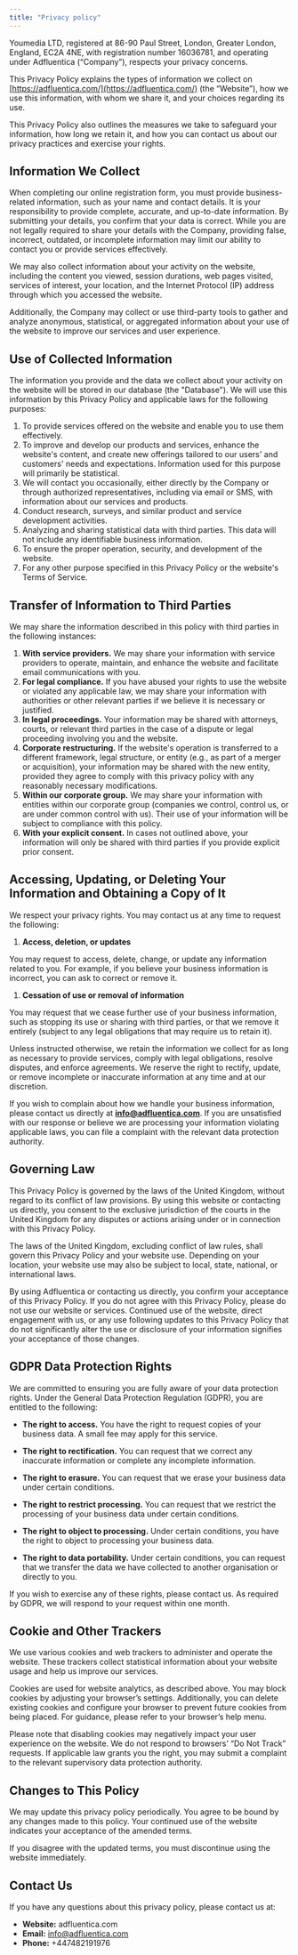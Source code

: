 ```yaml
---
title: "Privacy policy"
---
```


Youmedia LTD, registered at 86-90 Paul Street, London, Greater London, England, EC2A 4NE, with registration number 16036781, and operating under Adfluentica (“Company”), respects your privacy concerns.

This Privacy Policy explains the types of information we collect on [https://adfluentica.com/](https://adfluentica.com/) (the “Website”), how we use this information, with whom we share it, and your choices regarding its use.

This Privacy Policy also outlines the measures we take to safeguard your information, how long we retain it, and how you can contact us about our privacy practices and exercise your rights.

## **Information We Collect**

When completing our online registration form, you must provide business-related information, such as your name and contact details. It is your responsibility to provide complete, accurate, and up-to-date information. By submitting your details, you confirm that your data is correct. While you are not legally required to share your details with the Company, providing false, incorrect, outdated, or incomplete information may limit our ability to contact you or provide services effectively.

We may also collect information about your activity on the website, including the content you viewed, session durations, web pages visited, services of interest, your location, and the Internet Protocol (IP) address through which you accessed the website.

Additionally, the Company may collect or use third-party tools to gather and analyze anonymous, statistical, or aggregated information about your use of the website to improve our services and user experience.

## **Use of Collected Information**

The information you provide and the data we collect about your activity on the website will be stored in our database (the "Database"). We will use this information by this Privacy Policy and applicable laws for the following purposes:

1.  To provide services offered on the website and enable you to use them effectively.
2.  To improve and develop our products and services, enhance the website's content, and create new offerings tailored to our users' and customers' needs and expectations. Information used for this purpose will primarily be statistical.
3.  We will contact you occasionally, either directly by the Company or through authorized representatives, including via email or SMS, with information about our services and products.
4.  Conduct research, surveys, and similar product and service development activities.
5.  Analyzing and sharing statistical data with third parties. This data will not include any identifiable business information.
6.  To ensure the proper operation, security, and development of the website.
7.  For any other purpose specified in this Privacy Policy or the website's Terms of Service.

## **Transfer of Information to Third Parties**

We may share the information described in this policy with third parties in the following instances:

1.  **With service providers.** We may share your information with service providers to operate, maintain, and enhance the website and facilitate email communications with you.
2.  **For legal compliance.** If you have abused your rights to use the website or violated any applicable law, we may share your information with authorities or other relevant parties if we believe it is necessary or justified.
3.  **In legal proceedings.** Your information may be shared with attorneys, courts, or relevant third parties in the case of a dispute or legal proceeding involving you and the website.
4.  **Corporate restructuring.** If the website's operation is transferred to a different framework, legal structure, or entity (e.g., as part of a merger or acquisition), your information may be shared with the new entity, provided they agree to comply with this privacy policy with any reasonably necessary modifications.
5.  **Within our corporate group.** We may share your information with entities within our corporate group (companies we control, control us, or are under common control with us). Their use of your information will be subject to compliance with this policy.
6.  **With your explicit consent.** In cases not outlined above, your information will only be shared with third parties if you provide explicit prior consent.

## **Accessing, Updating, or Deleting Your Information and Obtaining a Copy of It**

We respect your privacy rights. You may contact us at any time to request the following:

1.  **Access, deletion, or updates**

You may request to access, delete, change, or update any information related to you. For example, if you believe your business information is incorrect, you can ask to correct or remove it.

1.  **Cessation of use or removal of information**

You may request that we cease further use of your business information, such as stopping its use or sharing with third parties, or that we remove it entirely (subject to any legal obligations that may require us to retain it).

Unless instructed otherwise, we retain the information we collect for as long as necessary to provide services, comply with legal obligations, resolve disputes, and enforce agreements. We reserve the right to rectify, update, or remove incomplete or inaccurate information at any time and at our discretion.

If you wish to complain about how we handle your business information, please contact us directly at **info@adfluentica.com**. If you are unsatisfied with our response or believe we are processing your information violating applicable laws, you can file a complaint with the relevant data protection authority.

## **Governing Law**

This Privacy Policy is governed by the laws of the United Kingdom, without regard to its conflict of law provisions. By using this website or contacting us directly, you consent to the exclusive jurisdiction of the courts in the United Kingdom for any disputes or actions arising under or in connection with this Privacy Policy.

The laws of the United Kingdom, excluding conflict of law rules, shall govern this Privacy Policy and your website use. Depending on your location, your website use may also be subject to local, state, national, or international laws.

By using Adfluentica or contacting us directly, you confirm your acceptance of this Privacy Policy. If you do not agree with this Privacy Policy, please do not use our website or services. Continued use of the website, direct engagement with us, or any use following updates to this Privacy Policy that do not significantly alter the use or disclosure of your information signifies your acceptance of those changes.

## **GDPR Data Protection Rights**

We are committed to ensuring you are fully aware of your data protection rights. Under the General Data Protection Regulation (GDPR), you are entitled to the following:

- **The right to access.** You have the right to request copies of your business data. A small fee may apply for this service.

* **The right to rectification.** You can request that we correct any inaccurate information or complete any incomplete information.

- **The right to erasure.** You can request that we erase your business data under certain conditions.

* **The right to restrict processing.** You can request that we restrict the processing of your business data under certain conditions.

- **The right to object to processing.** Under certain conditions, you have the right to object to processing your business data.

* **The right to data portability.** Under certain conditions, you can request that we transfer the data we have collected to another organisation or directly to you.

If you wish to exercise any of these rights, please contact us. As required by GDPR, we will respond to your request within one month.

## **Cookie and Other Trackers**

We use various cookies and web trackers to administer and operate the website. These trackers collect statistical information about your website usage and help us improve our services.

Cookies are used for website analytics, as described above. You may block cookies by adjusting your browser’s settings. Additionally, you can delete existing cookies and configure your browser to prevent future cookies from being placed. For guidance, please refer to your browser’s help menu.

Please note that disabling cookies may negatively impact your user experience on the website. We do not respond to browsers’ “Do Not Track” requests. If applicable law grants you the right, you may submit a complaint to the relevant supervisory data protection authority.

## **Changes to This Policy**

We may update this privacy policy periodically. You agree to be bound by any changes made to this policy. Your continued use of the website indicates your acceptance of the amended terms.

If you disagree with the updated terms, you must discontinue using the website immediately.

## **Contact Us**

If you have any questions about this privacy policy, please contact us at:

- **Website:** adfluentica.com
- **Email:** info@adfluentica.com
- **Phone:** +447482191976
